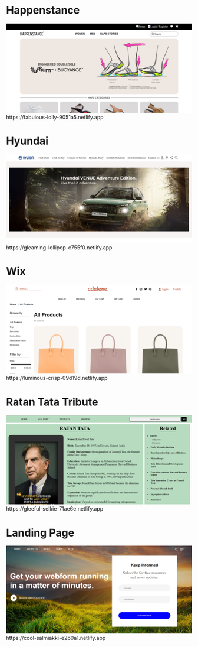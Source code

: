 <h1> Happenstance </h1>
<a href="https://fabulous-lolly-9051a5.netlify.app"><img src="Happenstance.png"></a>
https://fabulous-lolly-9051a5.netlify.app


<h1> Hyundai </h1>
<a href="https://gleaming-lollipop-c755f0.netlify.app"><img src="hyundai.png"></a>
https://gleaming-lollipop-c755f0.netlify.app


<h1> Wix </h1>
<a href="https://luminous-crisp-09d19d.netlify.app"><img src="wix.png"></a>
https://luminous-crisp-09d19d.netlify.app


<h1> Ratan Tata Tribute </h1>
<a href="https://gleeful-selkie-71ae6e.netlify.app"><img src="ratan tata.png"></a>
https://gleeful-selkie-71ae6e.netlify.app


<h1> Landing Page </h1>
<a href="https://cool-salmiakki-e2b0a1.netlify.app"><img src="landing page.png"></a>
https://cool-salmiakki-e2b0a1.netlify.app
